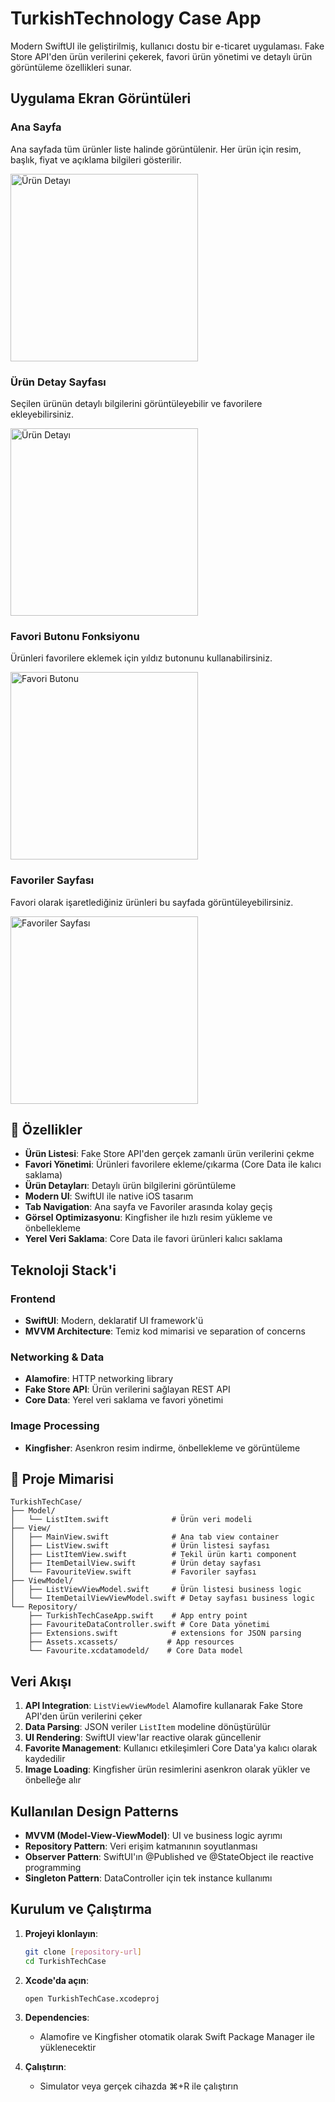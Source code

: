 #  TurkishTechnology Case App

Modern SwiftUI ile geliştirilmiş, kullanıcı dostu bir e-ticaret uygulaması. Fake Store API'den ürün verilerini çekerek, favori ürün yönetimi ve detaylı ürün görüntüleme özellikleri sunar.

##  Uygulama Ekran Görüntüleri

### Ana Sayfa
Ana sayfada tüm ürünler liste halinde görüntülenir. Her ürün için resim, başlık, fiyat ve açıklama bilgileri gösterilir.

<img src="TurkishTechCase/Screenshots/homepage.PNG" alt="Ürün Detayı" width="300"/>

### Ürün Detay Sayfası
Seçilen ürünün detaylı bilgilerini görüntüleyebilir ve favorilere ekleyebilirsiniz.

<img src="TurkishTechCase/Screenshots/detailspage.PNG" alt="Ürün Detayı" width="300"/>


### Favori Butonu Fonksiyonu
Ürünleri favorilere eklemek için yıldız butonunu kullanabilirsiniz.

<img src="TurkishTechCase/Screenshots/favouritebuttonfunction.PNG" alt="Favori Butonu" width="300"/>

### Favoriler Sayfası
Favori olarak işaretlediğiniz ürünleri bu sayfada görüntüleyebilirsiniz.

<img src="TurkishTechCase/Screenshots/favouritespage.jpeg" alt="Favoriler Sayfası" width="300"/>

## 🚀 Özellikler

- **Ürün Listesi**: Fake Store API'den gerçek zamanlı ürün verilerini çekme
- **Favori Yönetimi**: Ürünleri favorilere ekleme/çıkarma (Core Data ile kalıcı saklama)
- **Ürün Detayları**: Detaylı ürün bilgilerini görüntüleme
- **Modern UI**: SwiftUI ile native iOS tasarım
- **Tab Navigation**: Ana sayfa ve Favoriler arasında kolay geçiş
- **Görsel Optimizasyonu**: Kingfisher ile hızlı resim yükleme ve önbellekleme
- **Yerel Veri Saklama**: Core Data ile favori ürünleri kalıcı saklama

##  Teknoloji Stack'i

### **Frontend**
- **SwiftUI**: Modern, deklaratif UI framework'ü
- **MVVM Architecture**: Temiz kod mimarisi ve separation of concerns

### **Networking & Data**
- **Alamofire**: HTTP networking library
- **Fake Store API**: Ürün verilerini sağlayan REST API
- **Core Data**: Yerel veri saklama ve favori yönetimi

### **Image Processing**
- **Kingfisher**: Asenkron resim indirme, önbellekleme ve görüntüleme

## 📁 Proje Mimarisi

```
TurkishTechCase/
├── Model/
│   └── ListItem.swift              # Ürün veri modeli
├── View/
│   ├── MainView.swift              # Ana tab view container
│   ├── ListView.swift              # Ürün listesi sayfası
│   ├── ListItemView.swift          # Tekil ürün kartı component
│   ├── ItemDetailView.swift        # Ürün detay sayfası
│   └── FavouriteView.swift         # Favoriler sayfası
├── ViewModel/
│   ├── ListViewViewModel.swift     # Ürün listesi business logic
│   └── ItemDetailViewViewModel.swift # Detay sayfası business logic
└── Repository/
    ├── TurkishTechCaseApp.swift    # App entry point
    ├── FavouriteDataController.swift # Core Data yönetimi
    ├── Extensions.swift            # extensions for JSON parsing
    ├── Assets.xcassets/           # App resources
    └── Favourite.xcdatamodeld/    # Core Data model
```

##  Veri Akışı

1. **API Integration**: `ListViewViewModel` Alamofire kullanarak Fake Store API'den ürün verilerini çeker
2. **Data Parsing**: JSON veriler `ListItem` modeline dönüştürülür
3. **UI Rendering**: SwiftUI view'lar reactive olarak güncellenir
4. **Favorite Management**: Kullanıcı etkileşimleri Core Data'ya kalıcı olarak kaydedilir
5. **Image Loading**: Kingfisher ürün resimlerini asenkron olarak yükler ve önbelleğe alır

##  Kullanılan Design Patterns

- **MVVM (Model-View-ViewModel)**: UI ve business logic ayrımı
- **Repository Pattern**: Veri erişim katmanının soyutlanması
- **Observer Pattern**: SwiftUI'ın @Published ve @StateObject ile reactive programming
- **Singleton Pattern**: DataController için tek instance kullanımı

##  Kurulum ve Çalıştırma

1. **Projeyi klonlayın**:
   ```bash
   git clone [repository-url]
   cd TurkishTechCase
   ```

2. **Xcode'da açın**:
   ```bash
   open TurkishTechCase.xcodeproj
   ```

3. **Dependencies**: 
   - Alamofire ve Kingfisher otomatik olarak Swift Package Manager ile yüklenecektir

4. **Çalıştırın**:
   - Simulator veya gerçek cihazda ⌘+R ile çalıştırın


